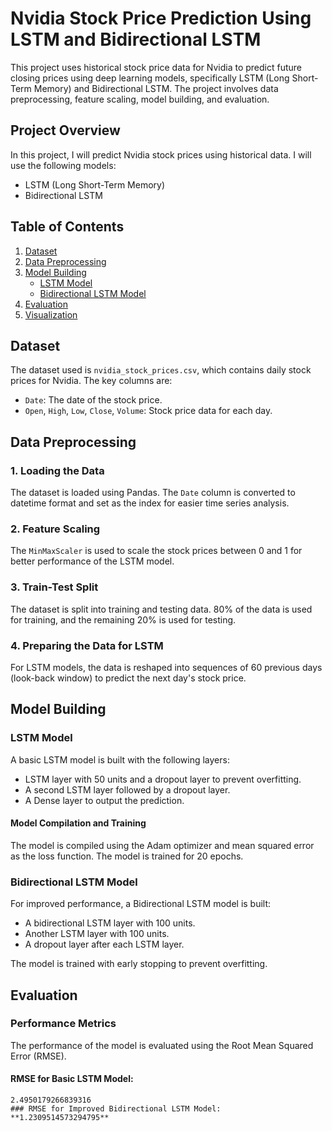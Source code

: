 # Nvidia Stock Price Prediction Using LSTM and Bidirectional LSTM

This project uses historical stock price data for Nvidia to predict future closing prices using deep learning models, specifically LSTM (Long Short-Term Memory) and Bidirectional LSTM. The project involves data preprocessing, feature scaling, model building, and evaluation.

## Project Overview

In this project, I will predict Nvidia stock prices using historical data. I will use the following models:
- LSTM (Long Short-Term Memory)
- Bidirectional LSTM

## Table of Contents
1. [Dataset](#dataset)
2. [Data Preprocessing](#data-preprocessing)
3. [Model Building](#model-building)
   - [LSTM Model](#lstm-model)
   - [Bidirectional LSTM Model](#bidirectional-lstm-model)
4. [Evaluation](#evaluation)
5. [Visualization](#visualization)

## Dataset

The dataset used is `nvidia_stock_prices.csv`, which contains daily stock prices for Nvidia. The key columns are:

- `Date`: The date of the stock price.
- `Open`, `High`, `Low`, `Close`, `Volume`: Stock price data for each day.

## Data Preprocessing

### 1. Loading the Data
The dataset is loaded using Pandas. The `Date` column is converted to datetime format and set as the index for easier time series analysis.

### 2. Feature Scaling
The `MinMaxScaler` is used to scale the stock prices between 0 and 1 for better performance of the LSTM model.

### 3. Train-Test Split
The dataset is split into training and testing data. 80% of the data is used for training, and the remaining 20% is used for testing.

### 4. Preparing the Data for LSTM
For LSTM models, the data is reshaped into sequences of 60 previous days (look-back window) to predict the next day's stock price.

## Model Building

### LSTM Model

A basic LSTM model is built with the following layers:
- LSTM layer with 50 units and a dropout layer to prevent overfitting.
- A second LSTM layer followed by a dropout layer.
- A Dense layer to output the prediction.

#### Model Compilation and Training

The model is compiled using the Adam optimizer and mean squared error as the loss function. The model is trained for 20 epochs.

### Bidirectional LSTM Model

For improved performance, a Bidirectional LSTM model is built:
- A bidirectional LSTM layer with 100 units.
- Another LSTM layer with 100 units.
- A dropout layer after each LSTM layer.

The model is trained with early stopping to prevent overfitting.

## Evaluation

### Performance Metrics

The performance of the model is evaluated using the Root Mean Squared Error (RMSE).

#### RMSE for Basic LSTM Model:
```text
2.4950179266839316
### RMSE for Improved Bidirectional LSTM Model:
**1.2309514573294795**


